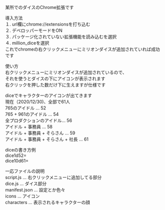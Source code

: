 某所でのダイスのChrome拡張です  

導入方法  
１. url欄にchrome://extensionsを打ち込む  
２. デベロッパーモードをON  
３. パッケージ化されていない拡張機能を読み込むを選択  
４. million_diceを選択  
これでchromeの右クリックメニューにミリオンダイスが追加されていれば成功です  


使い方  
右クリックメニューにミリオンダイスが追加されているので、  
それを使うとダイスの下にアイコンが表示されます  
右クリックを押した数だけ下に生えますが仕様です  


diceでキャラクターのアイコンが出てきます  
現在（2020/12/30)、全部で61人  
765のアイドル … 52  
765 + 961のアイドル … 54  
全プロダクションのアイドル… 56  
アイドル + 事務員 … 58  
アイドル + 事務員 + そらさん … 59  
アイドル + 事務員 + そらさん + 社長 … 61  


diceの書き方例  
dice1d52=  
dice10d61=  


一応ファイルの説明  
script.js … 右クリックメニューに追加してる部分  
dice.js … ダイス部分  
manifest.json … 設定とか色々  
icons … アイコン  
characters … 表示されるキャラクターの顔  
